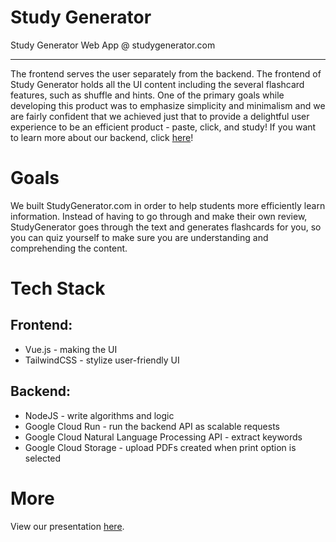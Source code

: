 # Study Generator

Study Generator Web App @ studygenerator.com

-----------------------------------------

The frontend serves the user separately from the backend. The frontend of Study Generator holds all the UI content including the several flashcard features, such as shuffle and hints. One of the primary goals while developing this product was to emphasize simplicity and minimalism and we are fairly confident that we achieved just that to provide a delightful user experience to be an efficient product - paste, click, and study! If you want to learn more about our backend, click [here](https://github.com/MLHUnihack2020/StudyGuideBackend)!
 
# Goals

We built StudyGenerator.com in order to help students more efficiently learn information. Instead of having to go through and make their own review, StudyGenerator goes through the text and generates flashcards for you, so you can quiz yourself to make sure you are understanding and comprehending the content.

# Tech Stack
## Frontend:
- Vue.js - making the UI
- TailwindCSS - stylize user-friendly UI

## Backend:
- NodeJS - write algorithms and logic
- Google Cloud Run - run the backend API as scalable requests 
- Google Cloud Natural Language Processing API - extract keywords 
- Google Cloud Storage - upload PDFs created when print option is selected

# More
View our presentation [here](https://youtu.be/kMmOK7b4F3I).
